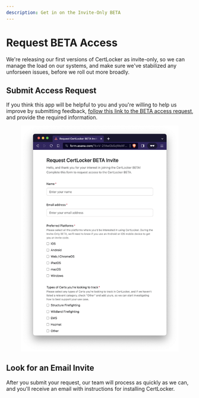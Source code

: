 ```yaml
---
description: Get in on the Invite-Only BETA
---
```


# Request BETA Access

We're releasing our first versions of CertLocker as invite-only, so we can manage the load on our systems, and make sure we've stabilized any unforseen issues, before we roll out more broadly.

## Submit Access Request

If you think this app will be helpful to you and you're willing to help us improve by submitting feedback, [follow this link to the BETA access request](https://form.asana.com/?k=V-21Aw0bSqWeXF3BOOvLYw\&d=1107920631423484), and provide the required information.

<figure><img src="../.gitbook/assets/betarequest.png" alt=""><figcaption></figcaption></figure>

## Look for an Email Invite

After you submit your request, our team will process as quickly as we can, and you'll receive an email with instructions for installing CertLocker.
